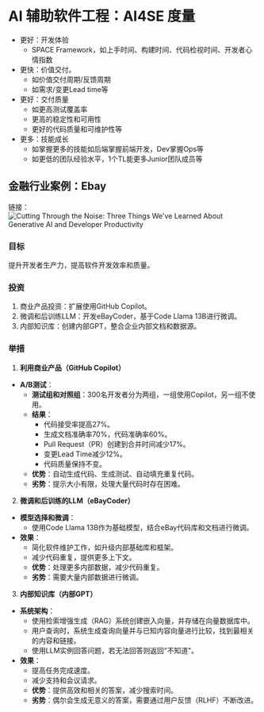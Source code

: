 # AI 辅助软件工程：AI4SE 度量

- 更好：开发体验
    - SPACE Framework，如上手时间、构建时间、代码检视时间、开发者心情指数
- 更快：价值交付。
    - 如价值交付周期/反馈周期
    - 如需求/变更Lead time等
- 更好：交付质量
    - 如更高测试覆盖率
    - 更高的稳定性和可用性
    - 更好的代码质量和可维护性等
- 更多：技能成长
    - 如掌握更多的技能如后端掌握前端开发，Dev掌握Ops等
    - 如更低的团队经验水平，1个TL能更多Junior团队成员等

## 金融行业案例：Ebay

链接：![Cutting Through the Noise: Three Things We've Learned About Generative AI and Developer Productivity](https://innovation.ebayinc.com/tech/features/cutting-through-the-noise-three-things-weve-learned-about-generative-ai-and-developer-productivity/)

### 目标

提升开发者生产力，提高软件开发效率和质量。

### 投资

1. 商业产品投资：扩展使用GitHub Copilot。
2. 微调和后训练LLM：开发eBayCoder，基于Code Llama 13B进行微调。
3. 内部知识库：创建内部GPT，整合企业内部文档和数据源。

### 举措

1. **利用商业产品（GitHub Copilot）**

- **A/B测试**：
    - **测试组和对照组**：300名开发者分为两组，一组使用Copilot，另一组不使用。
    - **结果**：
        - 代码接受率提高27%。
        - 生成文档准确率70%，代码准确率60%。
        - Pull Request（PR）创建到合并时间减少17%。
        - 变更Lead Time减少12%。
        - 代码质量保持不变。
    - **优势**：自动生成代码、生成测试、自动填充重复代码。
    - **劣势**：提示大小有限，处理大量代码时存在困难。

2. **微调和后训练的LLM（eBayCoder）**

- **模型选择和微调**：
    - 使用Code Llama 13B作为基础模型，结合eBay代码库和文档进行微调。
- **效果**：
    - 简化软件维护工作，如升级内部基础库和框架。
    - 减少代码重复，提供更多上下文。
    - **优势**：处理更多内部数据，减少代码重复。
    - **劣势**：需要大量内部数据进行微调。

3. **内部知识库（内部GPT）**

- **系统架构**：
    - 使用检索增强生成（RAG）系统创建嵌入向量，并存储在向量数据库中。
    - 用户查询时，系统生成查询向量并与已知内容向量进行比较，找到最相关的内容和链接。
    - 使用LLM实例回答问题，若无法回答则返回"不知道"。
- **效果**：
    - 提高任务完成速度。
    - 减少支持和会议请求。
    - **优势**：提供高效和相关的答案，减少搜索时间。
    - **劣势**：偶尔会生成无意义的答案，需要通过用户反馈（RLHF）不断改进。
